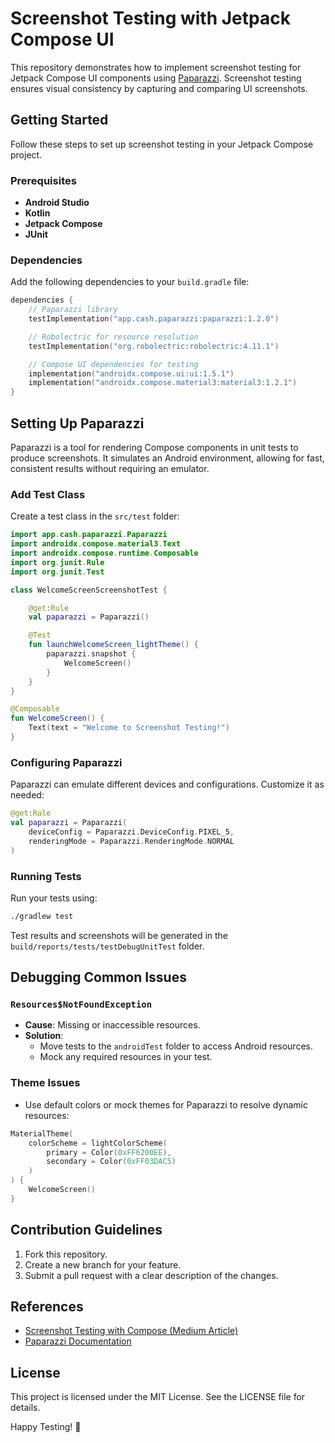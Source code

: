 # Screenshot Testing with Jetpack Compose UI

This repository demonstrates how to implement screenshot testing for Jetpack Compose UI components using [Paparazzi](https://cashapp.github.io/paparazzi/). Screenshot testing ensures visual consistency by capturing and comparing UI screenshots.


## Getting Started

Follow these steps to set up screenshot testing in your Jetpack Compose project.

### Prerequisites

- **Android Studio**
- **Kotlin**
- **Jetpack Compose**
- **JUnit**

### Dependencies

Add the following dependencies to your `build.gradle` file:

```kotlin
dependencies {
    // Paparazzi library
    testImplementation("app.cash.paparazzi:paparazzi:1.2.0")

    // Robolectric for resource resolution
    testImplementation("org.robolectric:robolectric:4.11.1")

    // Compose UI dependencies for testing
    implementation("androidx.compose.ui:ui:1.5.1")
    implementation("androidx.compose.material3:material3:1.2.1")
}
```

## Setting Up Paparazzi

Paparazzi is a tool for rendering Compose components in unit tests to produce screenshots. It simulates an Android environment, allowing for fast, consistent results without requiring an emulator.

### Add Test Class

Create a test class in the `src/test` folder:

```kotlin
import app.cash.paparazzi.Paparazzi
import androidx.compose.material3.Text
import androidx.compose.runtime.Composable
import org.junit.Rule
import org.junit.Test

class WelcomeScreenScreenshotTest {

    @get:Rule
    val paparazzi = Paparazzi()

    @Test
    fun launchWelcomeScreen_lightTheme() {
        paparazzi.snapshot {
            WelcomeScreen()
        }
    }
}

@Composable
fun WelcomeScreen() {
    Text(text = "Welcome to Screenshot Testing!")
}
```

### Configuring Paparazzi

Paparazzi can emulate different devices and configurations. Customize it as needed:

```kotlin
@get:Rule
val paparazzi = Paparazzi(
    deviceConfig = Paparazzi.DeviceConfig.PIXEL_5,
    renderingMode = Paparazzi.RenderingMode.NORMAL
)
```

### Running Tests

Run your tests using:

```bash
./gradlew test
```

Test results and screenshots will be generated in the `build/reports/tests/testDebugUnitTest` folder.

## Debugging Common Issues

### `Resources$NotFoundException`

- **Cause**: Missing or inaccessible resources.
- **Solution**:
  - Move tests to the `androidTest` folder to access Android resources.
  - Mock any required resources in your test.

### Theme Issues

- Use default colors or mock themes for Paparazzi to resolve dynamic resources:

```kotlin
MaterialTheme(
    colorScheme = lightColorScheme(
        primary = Color(0xFF6200EE),
        secondary = Color(0xFF03DAC5)
    )
) {
    WelcomeScreen()
}
```

## Contribution Guidelines

1. Fork this repository.
2. Create a new branch for your feature.
3. Submit a pull request with a clear description of the changes.


## References

- [Screenshot Testing with Compose (Medium Article)](https://medium.com/@domen.lanisnik/screenshot-testing-with-compose-9a84bd28b6fb)
- [Paparazzi Documentation](https://cashapp.github.io/paparazzi/)


## License

This project is licensed under the MIT License. See the LICENSE file for details.

Happy Testing! 🎉
